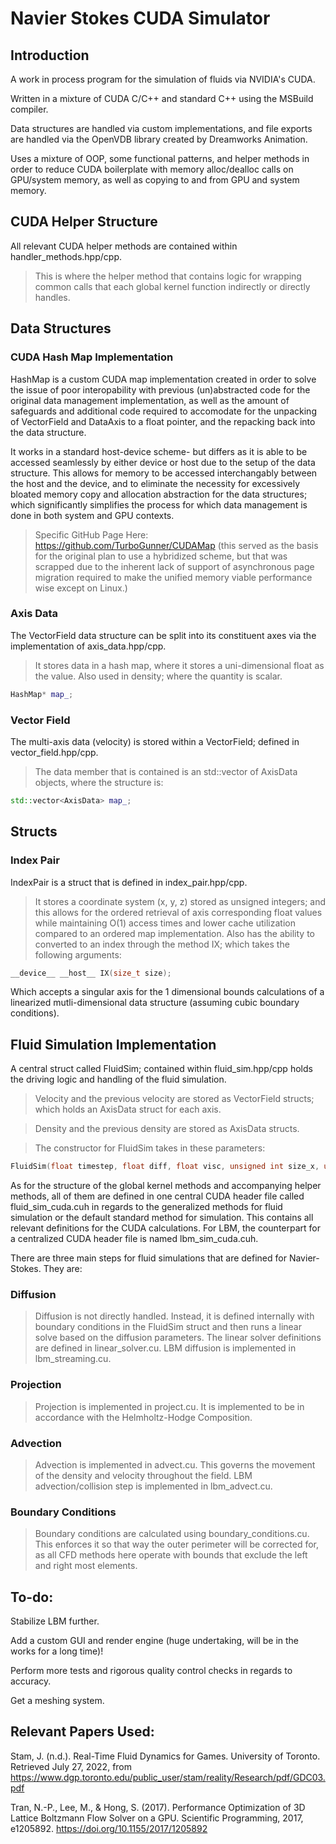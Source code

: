 # Navier Stokes CUDA Simulator

## Introduction

A work in process program for the simulation of fluids via NVIDIA's CUDA.

Written in a mixture of CUDA C/C++ and standard C++ using the MSBuild compiler.

Data structures are handled via custom implementations, and file exports are handled via the OpenVDB library created by Dreamworks Animation.

Uses a mixture of OOP, some functional patterns, and helper methods in order to reduce CUDA boilerplate with memory alloc/dealloc calls on GPU/system memory, as well as copying to and from GPU and system memory.

## CUDA Helper Structure

All relevant CUDA helper methods are contained within handler_methods.hpp/cpp.
> This is where the helper method that contains logic for wrapping common calls that each global kernel function indirectly or directly handles.

## Data Structures

### CUDA Hash Map Implementation

HashMap is a custom CUDA map implementation created in order to solve the issue of poor interopability with previous (un)abstracted code for the original data management implementation, as well as the amount of safeguards and additional code required to accomodate for the unpacking of VectorField and DataAxis to a float pointer, and the repacking back into the data structure.

It works in a standard host-device scheme- but differs as it is able to be accessed seamlessly by either device or host due to the setup of the data structure. This allows for memory to be accessed interchangably between the host and the device, and to eliminate the necessity for excessively bloated memory copy and allocation abstraction for the data structures; which significantly simplifies the process for which data management is done in both system and GPU contexts.

>Specific GitHub Page Here: https://github.com/TurboGunner/CUDAMap (this served as the basis for the original plan to use a hybridized scheme, but that was scrapped due to the inherent lack of support of asynchronous page migration required to make the unified memory viable performance wise except on Linux.)

### Axis Data

The VectorField data structure can be split into its constituent axes via the implementation of axis_data.hpp/cpp.
>It stores data in a hash map, where it stores a uni-dimensional float as the value. Also used in density; where the quantity is scalar.

```c++
HashMap* map_;
```

### Vector Field

The multi-axis data (velocity) is stored within a VectorField; defined in vector_field.hpp/cpp.
> The data member that is contained is an std::vector of AxisData objects, where the structure is:

```c++
std::vector<AxisData> map_;
```

## Structs

### Index Pair

IndexPair is a struct that is defined in index_pair.hpp/cpp.

> It stores a coordinate system (x, y, z) stored as unsigned integers; and this allows for the ordered retrieval of axis corresponding float values while maintaining O(1) access times and lower cache utilization compared to an ordered map implementation. Also has the ability to converted to an index through the method IX; which takes the following arguments:

```c++
__device__ __host__ IX(size_t size);
```

Which accepts a singular axis for the 1 dimensional bounds calculations of a linearized mutli-dimensional data structure (assuming cubic boundary conditions).

## Fluid Simulation Implementation

A central struct called FluidSim; contained within fluid_sim.hpp/cpp holds the driving logic and handling of the fluid simulation.
>Velocity and the previous velocity are stored as VectorField structs; which holds an AxisData struct for each axis.

>Density and the previous density are stored as AxisData structs.

>The constructor for FluidSim takes in these parameters:

```c++
FluidSim(float timestep, float diff, float visc, unsigned int size_x, unsigned int size_y, unsigned int iter, float time_max = 1, SimMethod mode = SimMethod::Standard);
```

As for the structure of the global kernel methods and accompanying helper methods, all of them are defined in one central CUDA header file called fluid_sim_cuda.cuh in regards to the generalized methods for fluid simulation or the default standard method for simulation. This contains all relevant definitions for the CUDA calculations. For LBM, the counterpart for a centralized CUDA header file is named lbm_sim_cuda.cuh.

There are three main steps for fluid simulations that are defined for Navier-Stokes. They are:

### Diffusion
> Diffusion is not directly handled. Instead, it is defined internally with boundary conditions in the FluidSim struct and then runs a linear solve based on the diffusion parameters. The linear solver definitions are defined in linear_solver.cu.
> LBM diffusion is implemented in lbm_streaming.cu.

### Projection
> Projection is implemented in project.cu. It is implemented to be in accordance with the Helmholtz-Hodge Composition.

### Advection
> Advection is implemented in advect.cu. This governs the movement of the density and velocity throughout the field.
> LBM advection/collision step is implemented in lbm_advect.cu.

### Boundary Conditions
> Boundary conditions are calculated using boundary_conditions.cu. This enforces it so that way the outer perimeter will be corrected for, as all CFD methods here operate with bounds that exclude the left and right most elements.



## To-do:

Stabilize LBM further.

Add a custom GUI and render engine (huge undertaking, will be in the works for a long time)!

Perform more tests and rigorous quality control checks in regards to accuracy.

Get a meshing system.

## Relevant Papers Used:

Stam, J. (n.d.). Real-Time Fluid Dynamics for Games. University of Toronto. Retrieved July 27, 2022, from https://www.dgp.toronto.edu/public_user/stam/reality/Research/pdf/GDC03.pdf

Tran, N.-P., Lee, M., & Hong, S. (2017). Performance Optimization of 3D Lattice Boltzmann Flow Solver on a GPU. Scientific Programming, 2017, e1205892. https://doi.org/10.1155/2017/1205892
